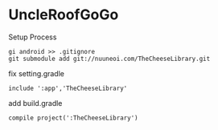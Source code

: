 UncleRoofGoGo
=============
Setup Process

```
gi android >> .gitignore 
git submodule add git://nuuneoi.com/TheCheeseLibrary.git
```
fix setting.gradle
```
include ':app','TheCheeseLibrary'
```
add build.gradle
```
compile project(':TheCheeseLibrary') 
```

